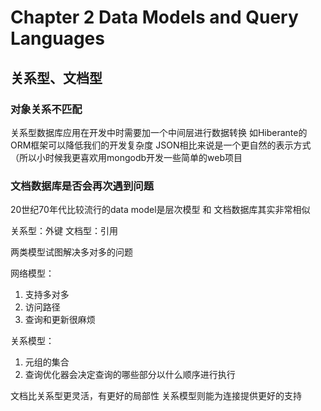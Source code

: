 # Chapter 2 Data Models and Query Languages

## 关系型、文档型
### 对象关系不匹配
关系型数据库应用在开发中时需要加一个中间层进行数据转换
如Hiberante的ORM框架可以降低我们的开发复杂度 JSON相比来说是一个更自然的表示方式 （所以小时候我更喜欢用mongodb开发一些简单的web项目

### 文档数据库是否会再次遇到问题
20世纪70年代比较流行的data model是层次模型 和 文档数据库其实非常相似

关系型：外键 
文档型：引用

两类模型试图解决多对多的问题

网络模型：
1. 支持多对多
2. 访问路径
3. 查询和更新很麻烦

关系模型：
1. 元组的集合
2. 查询优化器会决定查询的哪些部分以什么顺序进行执行

文档比关系型更灵活，有更好的局部性
关系模型则能为连接提供更好的支持

